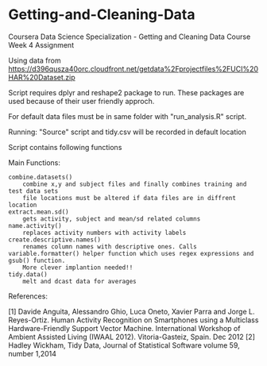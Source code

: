 # Getting-and-Cleaning-Data

Coursera Data Science Specialization  - Getting and Cleaning Data Course Week 4 Assignment

Using data from https://d396qusza40orc.cloudfront.net/getdata%2Fprojectfiles%2FUCI%20HAR%20Dataset.zip


Script requires dplyr and reshape2 package to run.
These packages are used because of their user friendly approch.

For default data files must be in same folder with "run_analysis.R" script.

Running: 
"Source" script and tidy.csv will be recorded in default location

Script contains following functions

Main Functions:
	
	combine.datasets()
		combine x,y and subject files and finally combines training and test data sets
		file locations must be altered if data files are in diffrent location
	extract.mean.sd() 
		gets activity, subject and mean/sd related columns
	name.activity() 
		replaces activity numbers with activity labels
	create.descriptive.names() 
		renames column names with descriptive ones. Calls variable.formatter() helper function which uses regex expressions and gsub() function.
		More clever implantion needed!!
	tidy.data()
		melt and dcast data for averages
		



References:

[1] Davide Anguita, Alessandro Ghio, Luca Oneto, Xavier Parra and Jorge L. Reyes-Ortiz. Human Activity Recognition on Smartphones using a Multiclass Hardware-Friendly Support Vector Machine. International Workshop of Ambient Assisted Living (IWAAL 2012). Vitoria-Gasteiz, Spain. Dec 2012
[2] Hadley  Wickham, Tidy Data, Journal of Statistical Software volume 59, number 1,2014
